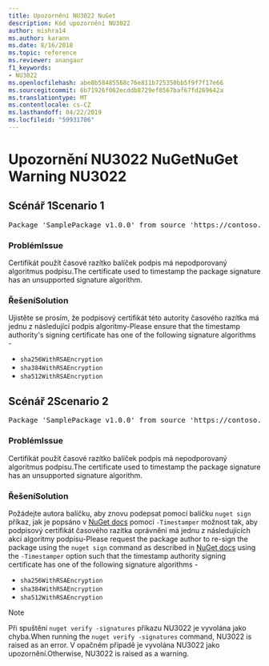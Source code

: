 ```yaml
---
title: Upozornění NU3022 NuGet
description: Kód upozornění NU3022
author: mishra14
ms.author: karann
ms.date: 8/16/2018
ms.topic: reference
ms.reviewer: anangaur
f1_keywords:
- NU3022
ms.openlocfilehash: abe8b58485568c76e811b725350bb5f9f7f17e66
ms.sourcegitcommit: 6b71926f062ecddb8729ef8567baf67fd269642a
ms.translationtype: MT
ms.contentlocale: cs-CZ
ms.lasthandoff: 04/22/2019
ms.locfileid: "59931706"
---
```

# <a name="nuget-warning-nu3022"></a><span data-ttu-id="7b9f3-103">Upozornění NU3022 NuGet</span><span class="sxs-lookup"><span data-stu-id="7b9f3-103">NuGet Warning NU3022</span></span>

## <a name="scenario-1"></a><span data-ttu-id="7b9f3-104">Scénář 1</span><span class="sxs-lookup"><span data-stu-id="7b9f3-104">Scenario 1</span></span>

<pre>Package 'SamplePackage v1.0.0' from source 'https://contoso.com/index.json': The primary signature's timestamp certificate has an unsupported signature algorithm.</pre>

### <a name="issue"></a><span data-ttu-id="7b9f3-105">Problém</span><span class="sxs-lookup"><span data-stu-id="7b9f3-105">Issue</span></span>

<span data-ttu-id="7b9f3-106">Certifikát použít časové razítko balíček podpis má nepodporovaný algoritmus podpisu.</span><span class="sxs-lookup"><span data-stu-id="7b9f3-106">The certificate used to timestamp the package signature has an unsupported signature algorithm.</span></span>


### <a name="solution"></a><span data-ttu-id="7b9f3-107">Řešení</span><span class="sxs-lookup"><span data-stu-id="7b9f3-107">Solution</span></span>

<span data-ttu-id="7b9f3-108">Ujistěte se prosím, že podpisový certifikát této autority časového razítka má jednu z následující podpis algoritmy-</span><span class="sxs-lookup"><span data-stu-id="7b9f3-108">Please ensure that the timestamp authority's signing certificate has one of the following signature algorithms -</span></span> 
* `sha256WithRSAEncryption`
* `sha384WithRSAEncryption`
* `sha512WithRSAEncryption`



## <a name="scenario-2"></a><span data-ttu-id="7b9f3-109">Scénář 2</span><span class="sxs-lookup"><span data-stu-id="7b9f3-109">Scenario 2</span></span>

<pre>Package 'SamplePackage v1.0.0' from source 'https://contoso.com/index.json': The timestamp certificate has an unsupported signature algorithm (SHA1). The following algorithms are supported: SHA256RSA, SHA384RSA, SHA512RSA.</pre>

### <a name="issue"></a><span data-ttu-id="7b9f3-110">Problém</span><span class="sxs-lookup"><span data-stu-id="7b9f3-110">Issue</span></span>

<span data-ttu-id="7b9f3-111">Certifikát použít časové razítko balíček podpis má nepodporovaný algoritmus podpisu.</span><span class="sxs-lookup"><span data-stu-id="7b9f3-111">The certificate used to timestamp the package signature has an unsupported signature algorithm.</span></span>


### <a name="solution"></a><span data-ttu-id="7b9f3-112">Řešení</span><span class="sxs-lookup"><span data-stu-id="7b9f3-112">Solution</span></span>

<span data-ttu-id="7b9f3-113">Požádejte autora balíčku, aby znovu podepsat pomocí balíčku `nuget sign` příkaz, jak je popsáno v [NuGet docs](https://docs.microsoft.com/en-us/nuget/create-packages/sign-a-package) pomocí `-Timestamper` možnost tak, aby podpisový certifikát časového razítka oprávnění má jednu z následujících akcí algoritmy podpisu-</span><span class="sxs-lookup"><span data-stu-id="7b9f3-113">Please request the package author to re-sign the package using the `nuget sign` command as described in [NuGet docs](https://docs.microsoft.com/en-us/nuget/create-packages/sign-a-package) using the `-Timestamper` option such that the timestamp authority signing certificate has one of the following signature algorithms -</span></span>
* `sha256WithRSAEncryption`
* `sha384WithRSAEncryption`
* `sha512WithRSAEncryption`


> [!Note]
> <span data-ttu-id="7b9f3-114">Při spuštění `nuget verify -signatures` příkazu NU3022 je vyvolána jako chyba.</span><span class="sxs-lookup"><span data-stu-id="7b9f3-114">When running the `nuget verify -signatures` command, NU3022 is raised as an error.</span></span> <span data-ttu-id="7b9f3-115">V opačném případě je vyvolána NU3022 jako upozornění.</span><span class="sxs-lookup"><span data-stu-id="7b9f3-115">Otherwise, NU3022 is raised as a warning.</span></span>